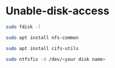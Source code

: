 # Unable-disk-access

 ```sh 
 sudo fdisk -l
 ```
 ```sh
sudo apt install nfs-common
```
 ```sh 
 sudo apt install cifs-utils
 ```
```sh
sudo ntfsfix -d /dev/<your disk name>
```

